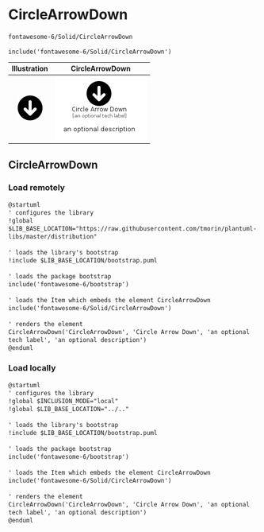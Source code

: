 # CircleArrowDown


```text
fontawesome-6/Solid/CircleArrowDown
```

```text
include('fontawesome-6/Solid/CircleArrowDown')
```



| Illustration | CircleArrowDown |
| :---: | :---: |
| ![illustration for Illustration](../../fontawesome-6/Solid/CircleArrowDown.png) | ![illustration for CircleArrowDown](../../fontawesome-6/Solid/CircleArrowDown.Local.png) |




## CircleArrowDown

### Load remotely
```plantuml
@startuml
' configures the library
!global $LIB_BASE_LOCATION="https://raw.githubusercontent.com/tmorin/plantuml-libs/master/distribution"

' loads the library's bootstrap
!include $LIB_BASE_LOCATION/bootstrap.puml

' loads the package bootstrap
include('fontawesome-6/bootstrap')

' loads the Item which embeds the element CircleArrowDown
include('fontawesome-6/Solid/CircleArrowDown')

' renders the element
CircleArrowDown('CircleArrowDown', 'Circle Arrow Down', 'an optional tech label', 'an optional description')
@enduml
```

### Load locally
```plantuml
@startuml
' configures the library
!global $INCLUSION_MODE="local"
!global $LIB_BASE_LOCATION="../.."

' loads the library's bootstrap
!include $LIB_BASE_LOCATION/bootstrap.puml

' loads the package bootstrap
include('fontawesome-6/bootstrap')

' loads the Item which embeds the element CircleArrowDown
include('fontawesome-6/Solid/CircleArrowDown')

' renders the element
CircleArrowDown('CircleArrowDown', 'Circle Arrow Down', 'an optional tech label', 'an optional description')
@enduml
```

